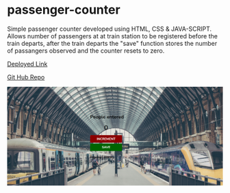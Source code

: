 # passenger-counter

Simple passenger counter developed using HTML, CSS & JAVA-SCRIPT. Allows number of passengers at at train station to be registered before the train departs, after the train departs the "save" function stores the number of passangers observed and the counter resets to zero. 

[Deployed Link](https://neo1coder.github.io/passenger-counter)

[Git Hub Repo](https://github.com/Neo1Coder/passenger-counter)

![website image](./assets/images/Screenshot.png)



